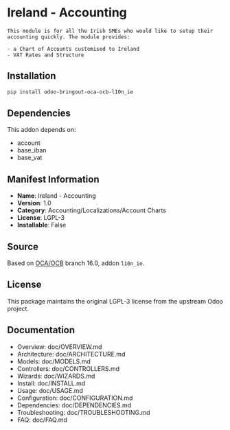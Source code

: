 # Ireland - Accounting


    This module is for all the Irish SMEs who would like to setup their accounting quickly. The module provides:

    - a Chart of Accounts customised to Ireland
    - VAT Rates and Structure

## Installation

```bash
pip install odoo-bringout-oca-ocb-l10n_ie
```

## Dependencies

This addon depends on:
- account
- base_iban
- base_vat

## Manifest Information

- **Name**: Ireland - Accounting
- **Version**: 1.0
- **Category**: Accounting/Localizations/Account Charts
- **License**: LGPL-3
- **Installable**: False

## Source

Based on [OCA/OCB](https://github.com/OCA/OCB) branch 16.0, addon `l10n_ie`.

## License

This package maintains the original LGPL-3 license from the upstream Odoo project.

## Documentation

- Overview: doc/OVERVIEW.md
- Architecture: doc/ARCHITECTURE.md
- Models: doc/MODELS.md
- Controllers: doc/CONTROLLERS.md
- Wizards: doc/WIZARDS.md
- Install: doc/INSTALL.md
- Usage: doc/USAGE.md
- Configuration: doc/CONFIGURATION.md
- Dependencies: doc/DEPENDENCIES.md
- Troubleshooting: doc/TROUBLESHOOTING.md
- FAQ: doc/FAQ.md
